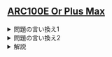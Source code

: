 <!--
author: ISHIKAWA Yuichiro
-->
## [ARC100E Or Plus Max](https://atcoder.jp/contests/arc125/tasks/arc100_e)

<details><summary> 問題の言い換え1 </summary>

$(i \,or\, j) \leq K$ の代わりに、$(i \,or\, j) = K$ のときに問題が解ければよいです。

</details>

<details><summary> 問題の言い換え2 </summary>

$(i \,or\, j) = K$ の代わりに、$(i \,or\, j\,or\, K) = K$ のとき(すなわち、$(i \,or\, j)$のビットが全て$K$に含まれるとき)に問題が解ければよいです。
上は「$i$のビットがすべて$K$に含まれ、かつ$j$のビットがすべて$K$に含まれている」と、独立に考えてよいです。

</details>

<details><summary> 解説 </summary>

各$K$について、$i$のビットと$j$のビットがすべて$K$に含まれるような組$(i, j)$のなかで、$A_i + A_j$の最大値を求めればよいです。

DPを用いてこの問題を解くことを考えます。  
どのように遷移すればよいでしょうか。  
「$y$が$x$のビットをすべて含むとき$x→y$と遷移する」と定めると、その遷移だけで時間計算量が$\mathrm{O}(3^N)$かかってしまいます。(その手法は[EDPC-Uの解説](https://kyopro-friends.hatenablog.com/entry/2019/01/12/231106)などを参照してください。今回の問題を解く上では不要です。)  
そこで、代わりに以下のようにビットごとに遷移することで、遷移の量を$\mathrm{O}(N \log N)$個まで落とすことができます。
以下に遷移の擬似コードを記述します。ここで、<b>dpの添字は2進数です。</b>
```
1の位に関して遷移(1の位が0である添字から1の位が1である添字へ)
dp[0000] → dp[0001]
dp[0010] → dp[0011]
dp[0100] → dp[0101]
dp[0110] → dp[0111]
dp[1000] → dp[1001]
⋮

そのつぎ、2の位に関して遷移(2の位が0である添字から2の位が1である添字へ)
dp[0000] → dp[0010]
dp[0001] → dp[0011]
dp[0100] → dp[0110]
dp[0101] → dp[0111]
dp[1000] → dp[1010]
⋮

そのつぎ、4の位に関して遷移
⋮
そのつぎ、8の位に関して遷移
⋮

```

この手法は<b>高速ゼータ変換</b>と呼ばれています。　　

なお今回の問題の場合、DP配列に和を直接保持するよりも、{最も大きい$A$の要素, 二番目に大きい$A$の要素}を保持した方が、重複なく数え上げやすいです。

</details>
